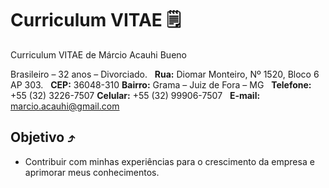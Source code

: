 # Curriculum VITAE 🗒️

Curriculum VITAE de Márcio Acauhi Bueno

Brasileiro – 32 anos – Divorciado. &nbsp; 
**Rua:** Diomar Monteiro, Nº 1520, Bloco 6 AP 303. &nbsp;
**CEP:** 36048-310 **Bairro:** Grama – Juiz de Fora – MG &nbsp;
**Telefone:** +55 (32) 3226-7507 **Celular:** +55 (32) 99906-7507 &nbsp;
**E-mail:** marcio.acauhi@gmail.com &nbsp;

## Objetivo ⤴️
 - Contribuir com minhas experiências para o crescimento da empresa e aprimorar meus conhecimentos.                                  
